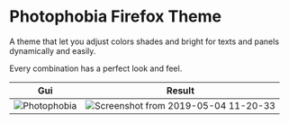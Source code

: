 # Photophobia Firefox Theme

A theme that let you adjust colors shades and bright for texts and panels dynamically and easily.

Every combination has a perfect look and feel.

Gui             |  Result
:-------------------------:|:-------------------------: 
![Photophobia](https://user-images.githubusercontent.com/2568375/132087425-c46c5289-cf14-41dc-87e9-fe7429899fa2.png) | ![Screenshot from 2019-05-04 11-20-33](https://user-images.githubusercontent.com/2568375/132087483-19dd90a0-32da-4e56-a1b9-99c7aa42bc1b.png)

